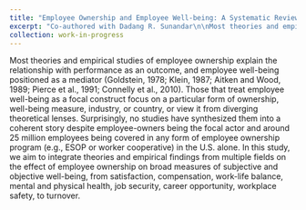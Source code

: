 ```yaml
---
title: "Employee Ownership and Employee Well-being: A Systematic Review"
excerpt: "Co-authored with Dadang R. Sunandar\n\nMost theories and empirical studies of employee ownership explain the relationship with performance as an outcome, and employee well-being positioned as a mediator (Goldstein, 1978; Klein, 1987; Aitken and Wood, 1989; Pierce et al., 1991; Connelly et al., 2010). Those that treat employee well-being as a focal construct focus on a particular form of ownership, well-being measure, industry, or country, or view it from diverging theoretical lenses. Surprisingly, no studies have synthesized them into a coherent story despite employee-owners being the focal actor and around 25 million employees being covered in any form of employee ownership program (e.g., ESOP or worker cooperative) in the U.S. alone. In this study, we aim to integrate theories and empirical findings from multiple fields on the effect of employee ownership on broad measures of subjective and objective well-being, from satisfaction, compensation, work-life balance, mental and physical health, job security, career opportunity, workplace safety, to turnover."
collection: work-in-progress
---
```


Most theories and empirical studies of employee ownership explain the relationship with performance as an outcome, and employee well-being positioned as a mediator (Goldstein, 1978; Klein, 1987; Aitken and Wood, 1989; Pierce et al., 1991; Connelly et al., 2010). Those that treat employee well-being as a focal construct focus on a particular form of ownership, well-being measure, industry, or country, or view it from diverging theoretical lenses. Surprisingly, no studies have synthesized them into a coherent story despite employee-owners being the focal actor and around 25 million employees being covered in any form of employee ownership program (e.g., ESOP or worker cooperative) in the U.S. alone. In this study, we aim to integrate theories and empirical findings from multiple fields on the effect of employee ownership on broad measures of subjective and objective well-being, from satisfaction, compensation, work-life balance, mental and physical health, job security, career opportunity, workplace safety, to turnover.
